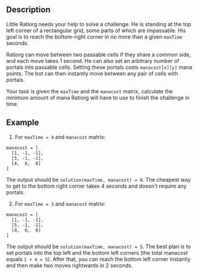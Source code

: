 ## Description

Little Ratiorg needs your help to solve a challenge. He is standing at the top left corner of a rectangular grid, some parts of which are impassable. His goal is to reach the bottom-right corner in no more than a given `maxTime` seconds.

Ratiorg can move between two passable cells if they share a common side, and each move takes 1 second. He can also set an arbitrary number of portals into passable cells. Setting these portals costs `manacost[x][y]` mana points. The bot can then instantly move between any pair of cells with portals.

Your task is given the `maxTime` and the `manacost` matrix, calculate the minimum amount of mana Ratiorg will have to use to finish the challenge in time.

## Example

1. For `maxTime = 4` and `manacost` matrix:
```
manacost = [
  [1, -1, -1],
  [5, -1, -1],
  [4,  6,  8]
]
```
The output should be `solution(maxTime, manacost) = 0`. The cheapest way to get to the bottom right corner takes 4 seconds and doesn't require any portals.

2. For `maxTime = 3` and `manacost` matrix:
```
manacost = [
  [1, -1, -1],
  [5, -1, -1],
  [4,  6,  8]
]
```
The output should be `solution(maxTime, manacost) = 5`. The best plan is to set portals into the top left and the bottom left corners (the total manacost equals `1 + 4 = 5`). After that, you can reach the bottom left corner instantly and then make two moves rightwards in 2 seconds.